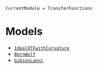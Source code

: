 ```@meta
CurrentModule = TransferFunctions
```
# Models
- [`IdealOTFwithCurvature`](@ref)
- [`BornWolf`](@ref)
- [`GibsonLanni`](@ref)
